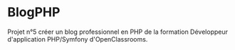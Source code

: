 # BlogPHP
Projet n°5 créer un blog professionnel en PHP de la formation Développeur d'application PHP/Symfony d'OpenClassrooms. 
